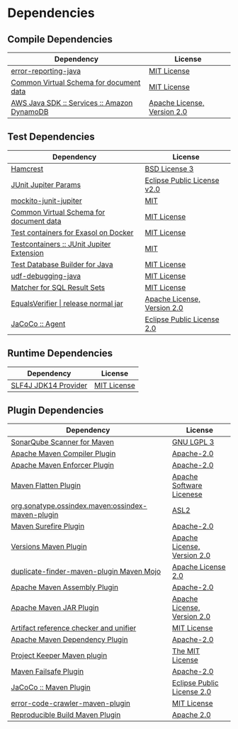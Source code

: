 <!-- @formatter:off -->
# Dependencies

## Compile Dependencies

| Dependency                                       | License                          |
| ------------------------------------------------ | -------------------------------- |
| [error-reporting-java][0]                        | [MIT License][1]                 |
| [Common Virtual Schema for document data][2]     | [MIT License][3]                 |
| [AWS Java SDK :: Services :: Amazon DynamoDB][4] | [Apache License, Version 2.0][5] |

## Test Dependencies

| Dependency                                      | License                           |
| ----------------------------------------------- | --------------------------------- |
| [Hamcrest][6]                                   | [BSD License 3][7]                |
| [JUnit Jupiter Params][8]                       | [Eclipse Public License v2.0][9]  |
| [mockito-junit-jupiter][10]                     | [MIT][11]                         |
| [Common Virtual Schema for document data][2]    | [MIT License][3]                  |
| [Test containers for Exasol on Docker][12]      | [MIT License][13]                 |
| [Testcontainers :: JUnit Jupiter Extension][14] | [MIT][15]                         |
| [Test Database Builder for Java][16]            | [MIT License][17]                 |
| [udf-debugging-java][18]                        | [MIT License][19]                 |
| [Matcher for SQL Result Sets][20]               | [MIT License][21]                 |
| [EqualsVerifier \| release normal jar][22]      | [Apache License, Version 2.0][23] |
| [JaCoCo :: Agent][24]                           | [Eclipse Public License 2.0][25]  |

## Runtime Dependencies

| Dependency                 | License           |
| -------------------------- | ----------------- |
| [SLF4J JDK14 Provider][26] | [MIT License][27] |

## Plugin Dependencies

| Dependency                                              | License                           |
| ------------------------------------------------------- | --------------------------------- |
| [SonarQube Scanner for Maven][28]                       | [GNU LGPL 3][29]                  |
| [Apache Maven Compiler Plugin][30]                      | [Apache-2.0][23]                  |
| [Apache Maven Enforcer Plugin][31]                      | [Apache-2.0][23]                  |
| [Maven Flatten Plugin][32]                              | [Apache Software Licenese][23]    |
| [org.sonatype.ossindex.maven:ossindex-maven-plugin][33] | [ASL2][34]                        |
| [Maven Surefire Plugin][35]                             | [Apache-2.0][23]                  |
| [Versions Maven Plugin][36]                             | [Apache License, Version 2.0][23] |
| [duplicate-finder-maven-plugin Maven Mojo][37]          | [Apache License 2.0][38]          |
| [Apache Maven Assembly Plugin][39]                      | [Apache-2.0][23]                  |
| [Apache Maven JAR Plugin][40]                           | [Apache License, Version 2.0][23] |
| [Artifact reference checker and unifier][41]            | [MIT License][42]                 |
| [Apache Maven Dependency Plugin][43]                    | [Apache-2.0][23]                  |
| [Project Keeper Maven plugin][44]                       | [The MIT License][45]             |
| [Maven Failsafe Plugin][46]                             | [Apache-2.0][23]                  |
| [JaCoCo :: Maven Plugin][47]                            | [Eclipse Public License 2.0][25]  |
| [error-code-crawler-maven-plugin][48]                   | [MIT License][49]                 |
| [Reproducible Build Maven Plugin][50]                   | [Apache 2.0][34]                  |

[0]: https://github.com/exasol/error-reporting-java/
[1]: https://github.com/exasol/error-reporting-java/blob/main/LICENSE
[2]: https://github.com/exasol/virtual-schema-common-document/
[3]: https://github.com/exasol/virtual-schema-common-document/blob/main/LICENSE
[4]: https://aws.amazon.com/sdkforjava
[5]: https://aws.amazon.com/apache2.0
[6]: http://hamcrest.org/JavaHamcrest/
[7]: http://opensource.org/licenses/BSD-3-Clause
[8]: https://junit.org/junit5/
[9]: https://www.eclipse.org/legal/epl-v20.html
[10]: https://github.com/mockito/mockito
[11]: https://opensource.org/licenses/MIT
[12]: https://github.com/exasol/exasol-testcontainers/
[13]: https://github.com/exasol/exasol-testcontainers/blob/main/LICENSE
[14]: https://java.testcontainers.org
[15]: http://opensource.org/licenses/MIT
[16]: https://github.com/exasol/test-db-builder-java/
[17]: https://github.com/exasol/test-db-builder-java/blob/main/LICENSE
[18]: https://github.com/exasol/udf-debugging-java/
[19]: https://github.com/exasol/udf-debugging-java/blob/main/LICENSE
[20]: https://github.com/exasol/hamcrest-resultset-matcher/
[21]: https://github.com/exasol/hamcrest-resultset-matcher/blob/main/LICENSE
[22]: https://www.jqno.nl/equalsverifier
[23]: https://www.apache.org/licenses/LICENSE-2.0.txt
[24]: https://www.eclemma.org/jacoco/index.html
[25]: https://www.eclipse.org/legal/epl-2.0/
[26]: http://www.slf4j.org
[27]: http://www.opensource.org/licenses/mit-license.php
[28]: http://sonarsource.github.io/sonar-scanner-maven/
[29]: http://www.gnu.org/licenses/lgpl.txt
[30]: https://maven.apache.org/plugins/maven-compiler-plugin/
[31]: https://maven.apache.org/enforcer/maven-enforcer-plugin/
[32]: https://www.mojohaus.org/flatten-maven-plugin/
[33]: https://sonatype.github.io/ossindex-maven/maven-plugin/
[34]: http://www.apache.org/licenses/LICENSE-2.0.txt
[35]: https://maven.apache.org/surefire/maven-surefire-plugin/
[36]: https://www.mojohaus.org/versions/versions-maven-plugin/
[37]: https://basepom.github.io/duplicate-finder-maven-plugin
[38]: http://www.apache.org/licenses/LICENSE-2.0.html
[39]: https://maven.apache.org/plugins/maven-assembly-plugin/
[40]: https://maven.apache.org/plugins/maven-jar-plugin/
[41]: https://github.com/exasol/artifact-reference-checker-maven-plugin/
[42]: https://github.com/exasol/artifact-reference-checker-maven-plugin/blob/main/LICENSE
[43]: https://maven.apache.org/plugins/maven-dependency-plugin/
[44]: https://github.com/exasol/project-keeper/
[45]: https://github.com/exasol/project-keeper/blob/main/LICENSE
[46]: https://maven.apache.org/surefire/maven-failsafe-plugin/
[47]: https://www.jacoco.org/jacoco/trunk/doc/maven.html
[48]: https://github.com/exasol/error-code-crawler-maven-plugin/
[49]: https://github.com/exasol/error-code-crawler-maven-plugin/blob/main/LICENSE
[50]: http://zlika.github.io/reproducible-build-maven-plugin
